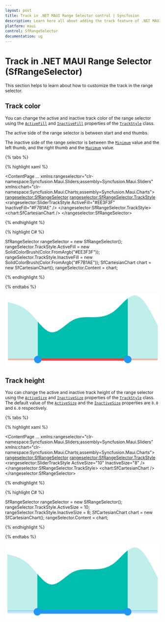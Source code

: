 ```yaml
---
layout: post
title: Track in .NET MAUI Range Selector control | Syncfusion
description: Learn here all about adding the track feature of .NET MAUI Range Selector (SfRangeSelector) control and more.
platform: maui
control: SfRangeSelector
documentation: ug
---
```


# Track in .NET MAUI Range Selector (SfRangeSelector)

This section helps to learn about how to customize the track in the range selector.

## Track color

You can change the active and inactive track color of the range selector using the [`ActiveFill`](https://help.syncfusion.com/cr/maui/Syncfusion.Maui.Sliders.SliderTrackStyle.html#Syncfusion_Maui_Sliders_SliderTrackStyle_ActiveFill) and [`InactiveFill`](https://help.syncfusion.com/cr/maui/Syncfusion.Maui.Sliders.SliderTrackStyle.html#Syncfusion_Maui_Sliders_SliderTrackStyle_InactiveFill) properties of the [`TrackStyle`](https://help.syncfusion.com/cr/maui/Syncfusion.Maui.Sliders.SliderBase.html#Syncfusion_Maui_Sliders_SliderBase_TrackStyle) class.

The active side of the range selector is between start and end thumbs.

The inactive side of the range selector is between the [`Minimum`](https://help.syncfusion.com/cr/maui/Syncfusion.Maui.Sliders.SliderBase.html#Syncfusion_Maui_Sliders_SliderBase_Minimum) value and the left thumb, and the right thumb and the [`Maximum`](https://help.syncfusion.com/cr/maui/Syncfusion.Maui.Sliders.SliderBase.html#Syncfusion_Maui_Sliders_SliderBase_Maximum) value.

{% tabs %}

{% highlight xaml %}

<ContentPage 
             ...
             xmlns:rangeselector="clr-namespace:Syncfusion.Maui.Sliders;assembly=Syncfusion.Maui.Sliders"
             xmlns:chart="clr-namespace:Syncfusion.Maui.Charts;assembly=Syncfusion.Maui.Charts">
    <rangeselector:SfRangeSelector>
        <rangeselector:SfRangeSelector.TrackStyle>
            <rangeselector:SliderTrackStyle ActiveFill="#EE3F3F" InactiveFill="#F7B1AE" />
        </rangeselector:SfRangeSelector.TrackStyle>
        <chart:SfCartesianChart />
    </rangeselector:SfRangeSelector>
</ContentPage>

{% endhighlight %}

{% highlight C# %}

SfRangeSelector rangeSelector = new SfRangeSelector();
rangeSelector.TrackStyle.ActiveFill = new SolidColorBrush(Color.FromArgb("#EE3F3F"));
rangeSelector.TrackStyle.InactiveFill = new SolidColorBrush(Color.FromArgb("#F7B1AE"));
SfCartesianChart chart = new SfCartesianChart();
rangeSelector.Content = chart;

{% endhighlight %}

{% endtabs %}

![RangeSelector track color](images/track/track-color.png)

## Track height

You can change the active and inactive track height of the range selector using the [`ActiveSize`](https://help.syncfusion.com/cr/maui/Syncfusion.Maui.Sliders.SliderTrackStyle.html#Syncfusion_Maui_Sliders_SliderTrackStyle_ActiveSize) and [`InactiveSize`](https://help.syncfusion.com/cr/maui/Syncfusion.Maui.Sliders.SliderTrackStyle.html#Syncfusion_Maui_Sliders_SliderTrackStyle_InactiveSize) properties of the [`TrackStyle`](https://help.syncfusion.com/cr/maui/Syncfusion.Maui.Sliders.SliderBase.html#Syncfusion_Maui_Sliders_SliderBase_TrackStyle) class. The default value of the [`ActiveSize`](https://help.syncfusion.com/cr/maui/Syncfusion.Maui.Sliders.SliderTrackStyle.html#Syncfusion_Maui_Sliders_SliderTrackStyle_ActiveSize) and the [`InactiveSize`](https://help.syncfusion.com/cr/maui/Syncfusion.Maui.Sliders.SliderTrackStyle.html#Syncfusion_Maui_Sliders_SliderTrackStyle_InactiveSize) properties are `8.0` and `6.0` respectively.

{% tabs %}

{% highlight xaml %}

<ContentPage 
             ...
             xmlns:rangeselector="clr-namespace:Syncfusion.Maui.Sliders;assembly=Syncfusion.Maui.Sliders"
             xmlns:chart="clr-namespace:Syncfusion.Maui.Charts;assembly=Syncfusion.Maui.Charts">
    <rangeselector:SfRangeSelector>
        <rangeselector:SfRangeSelector.TrackStyle>
            <rangeselector:SliderTrackStyle ActiveSize="10" InactiveSize="8" />
        </rangeselector:SfRangeSelector.TrackStyle>
        <chart:SfCartesianChart />
    </rangeselector:SfRangeSelector>
</ContentPage>

{% endhighlight %}

{% highlight C# %}

SfRangeSelector rangeSelector = new SfRangeSelector();
rangeSelector.TrackStyle.ActiveSize = 10;
rangeSelector.TrackStyle.InactiveSize = 8;
SfCartesianChart chart = new SfCartesianChart();
rangeSelector.Content = chart;

{% endhighlight %}

{% endtabs %}

![RangeSelector track size](images/track/track-size.png)

